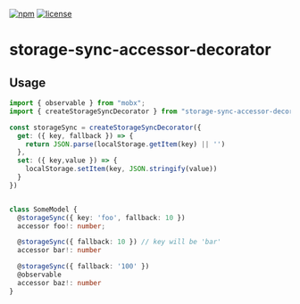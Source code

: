 [![npm](https://img.shields.io/npm/v/storage-sync-accessor-decorator)](https://www.npmjs.com/package/storage-sync-accessor-decorator) 
[![license](https://img.shields.io/npm/l/storage-sync-accessor-decorator)](https://github.com/js2me/storage-sync-accessor-decorator/blob/master/LICENSE)  

# storage-sync-accessor-decorator  

## Usage  

```ts
import { observable } from "mobx";
import { createStorageSyncDecorator } from "storage-sync-accessor-decorator";

const storageSync = createStorageSyncDecorator({
  get: ({ key, fallback }) => {
    return JSON.parse(localStorage.getItem(key) || '')
  },
  set: ({ key,value }) => {
    localStorage.setItem(key, JSON.stringify(value))
  }
})


class SomeModel {
  @storageSync({ key: 'foo', fallback: 10 })
  accessor foo!: number;

  @storageSync({ fallback: 10 }) // key will be 'bar'
  accessor bar!: number

  @storageSync({ fallback: '100' })
  @observable
  accessor baz!: number
}
```
